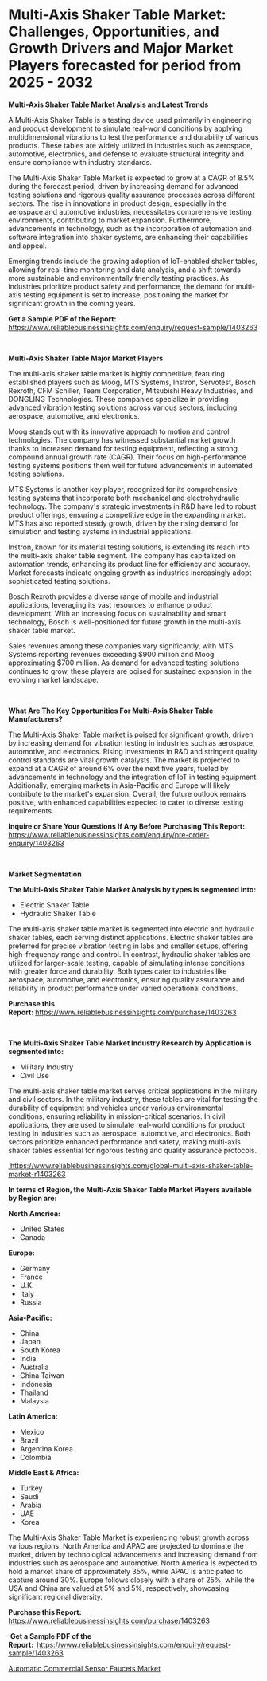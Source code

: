 <p><h1>Multi-Axis Shaker Table Market: Challenges, Opportunities, and Growth Drivers and Major Market Players forecasted for period from 2025 - 2032</h1></p><p><strong>Multi-Axis Shaker Table Market Analysis and Latest Trends</strong></p>
<p><p>A Multi-Axis Shaker Table is a testing device used primarily in engineering and product development to simulate real-world conditions by applying multidimensional vibrations to test the performance and durability of various products. These tables are widely utilized in industries such as aerospace, automotive, electronics, and defense to evaluate structural integrity and ensure compliance with industry standards.</p><p>The Multi-Axis Shaker Table Market is expected to grow at a CAGR of 8.5% during the forecast period, driven by increasing demand for advanced testing solutions and rigorous quality assurance processes across different sectors. The rise in innovations in product design, especially in the aerospace and automotive industries, necessitates comprehensive testing environments, contributing to market expansion. Furthermore, advancements in technology, such as the incorporation of automation and software integration into shaker systems, are enhancing their capabilities and appeal.</p><p>Emerging trends include the growing adoption of IoT-enabled shaker tables, allowing for real-time monitoring and data analysis, and a shift towards more sustainable and environmentally friendly testing practices. As industries prioritize product safety and performance, the demand for multi-axis testing equipment is set to increase, positioning the market for significant growth in the coming years.</p></p>
<p><strong>Get a Sample PDF of the Report:&nbsp;</strong> <a href="https://www.reliablebusinessinsights.com/enquiry/request-sample/1403263?utm_campaign=75&utm_medium=2&utm_source=Github&utm_content=ia&utm_term=12012025&utm_id=multi-axis-shaker-table">https://www.reliablebusinessinsights.com/enquiry/request-sample/1403263</a></p>
<p>&nbsp;</p>
<p><strong>Multi-Axis Shaker Table Major Market Players</strong></p>
<p><p>The multi-axis shaker table market is highly competitive, featuring established players such as Moog, MTS Systems, Instron, Servotest, Bosch Rexroth, CFM Schiller, Team Corporation, Mitsubishi Heavy Industries, and DONGLING Technologies. These companies specialize in providing advanced vibration testing solutions across various sectors, including aerospace, automotive, and electronics.</p><p>Moog stands out with its innovative approach to motion and control technologies. The company has witnessed substantial market growth thanks to increased demand for testing equipment, reflecting a strong compound annual growth rate (CAGR). Their focus on high-performance testing systems positions them well for future advancements in automated testing solutions.</p><p>MTS Systems is another key player, recognized for its comprehensive testing systems that incorporate both mechanical and electrohydraulic technology. The company's strategic investments in R&D have led to robust product offerings, ensuring a competitive edge in the expanding market. MTS has also reported steady growth, driven by the rising demand for simulation and testing systems in industrial applications.</p><p>Instron, known for its material testing solutions, is extending its reach into the multi-axis shaker table segment. The company has capitalized on automation trends, enhancing its product line for efficiency and accuracy. Market forecasts indicate ongoing growth as industries increasingly adopt sophisticated testing solutions.</p><p>Bosch Rexroth provides a diverse range of mobile and industrial applications, leveraging its vast resources to enhance product development. With an increasing focus on sustainability and smart technology, Bosch is well-positioned for future growth in the multi-axis shaker table market.</p><p>Sales revenues among these companies vary significantly, with MTS Systems reporting revenues exceeding $900 million and Moog approximating $700 million. As demand for advanced testing solutions continues to grow, these players are poised for sustained expansion in the evolving market landscape.</p></p>
<p>&nbsp;</p>
<p><strong>What Are The Key Opportunities For Multi-Axis Shaker Table Manufacturers?</strong></p>
<p><p>The Multi-Axis Shaker Table market is poised for significant growth, driven by increasing demand for vibration testing in industries such as aerospace, automotive, and electronics. Rising investments in R&D and stringent quality control standards are vital growth catalysts. The market is projected to expand at a CAGR of around 6% over the next five years, fueled by advancements in technology and the integration of IoT in testing equipment. Additionally, emerging markets in Asia-Pacific and Europe will likely contribute to the market's expansion. Overall, the future outlook remains positive, with enhanced capabilities expected to cater to diverse testing requirements.</p></p>
<p><strong>Inquire or Share Your Questions If Any Before Purchasing This Report:</strong> <a href="https://www.reliablebusinessinsights.com/enquiry/pre-order-enquiry/1403263?utm_campaign=75&utm_medium=2&utm_source=Github&utm_content=ia&utm_term=12012025&utm_id=multi-axis-shaker-table">https://www.reliablebusinessinsights.com/enquiry/pre-order-enquiry/1403263</a></p>
<p>&nbsp;</p>
<p><strong>Market Segmentation</strong></p>
<p><strong>The Multi-Axis Shaker Table Market Analysis by types is segmented into:</strong></p>
<p><ul><li>Electric Shaker Table</li><li>Hydraulic Shaker Table</li></ul></p>
<p><p>The multi-axis shaker table market is segmented into electric and hydraulic shaker tables, each serving distinct applications. Electric shaker tables are preferred for precise vibration testing in labs and smaller setups, offering high-frequency range and control. In contrast, hydraulic shaker tables are utilized for larger-scale testing, capable of simulating intense conditions with greater force and durability. Both types cater to industries like aerospace, automotive, and electronics, ensuring quality assurance and reliability in product performance under varied operational conditions.</p></p>
<p><strong>Purchase this Report:&nbsp;</strong><a href="https://www.reliablebusinessinsights.com/purchase/1403263?utm_campaign=75&utm_medium=2&utm_source=Github&utm_content=ia&utm_term=12012025&utm_id=multi-axis-shaker-table">https://www.reliablebusinessinsights.com/purchase/1403263</a></p>
<p>&nbsp;</p>
<p><strong>The Multi-Axis Shaker Table Market Industry Research by Application is segmented into:</strong></p>
<p><ul><li>Military Industry</li><li>Civil Use</li></ul></p>
<p><p>The multi-axis shaker table market serves critical applications in the military and civil sectors. In the military industry, these tables are vital for testing the durability of equipment and vehicles under various environmental conditions, ensuring reliability in mission-critical scenarios. In civil applications, they are used to simulate real-world conditions for product testing in industries such as aerospace, automotive, and electronics. Both sectors prioritize enhanced performance and safety, making multi-axis shaker tables essential for rigorous testing and quality assurance protocols.</p></p>
<p><a href="https://www.reliablebusinessinsights.com/global-multi-axis-shaker-table-market-r1403263?utm_campaign=75&utm_medium=2&utm_source=Github&utm_content=ia&utm_term=12012025&utm_id=multi-axis-shaker-table">&nbsp;https://www.reliablebusinessinsights.com/global-multi-axis-shaker-table-market-r1403263</a></p>
<p><strong>In terms of Region, the Multi-Axis Shaker Table Market Players available by Region are:</strong></p>
<p>
    <p> <strong> North America: </strong>
        <ul>
            <li>United States</li>
            <li>Canada</li>
        </ul>
        </p> 
    <p> <strong> Europe: </strong>
        <ul>
            <li>Germany</li>
            <li>France</li>
            <li>U.K.</li>
            <li>Italy</li>
            <li>Russia</li>
        </ul>
        </p> 
    <p> <strong> Asia-Pacific: </strong>
        <ul>
            <li>China</li>
            <li>Japan</li>
            <li>South Korea</li>
            <li>India</li>
            <li>Australia</li>
            <li>China Taiwan</li>
            <li>Indonesia</li>
            <li>Thailand</li>
            <li>Malaysia</li>
        </ul>
        </p> 
    <p> <strong> Latin America: </strong>
        <ul>
            <li>Mexico</li>
            <li>Brazil</li>
            <li>Argentina Korea</li>
            <li>Colombia</li>
        </ul>
        </p> 
    <p> <strong> Middle East & Africa: </strong>
        <ul>
            <li>Turkey</li>
            <li>Saudi</li>
            <li>Arabia</li>
            <li>UAE</li>
            <li>Korea</li>
        </ul>
    </p>
    </p>
<p><p>The Multi-Axis Shaker Table Market is experiencing robust growth across various regions. North America and APAC are projected to dominate the market, driven by technological advancements and increasing demand from industries such as aerospace and automotive. North America is expected to hold a market share of approximately 35%, while APAC is anticipated to capture around 30%. Europe follows closely with a share of 25%, while the USA and China are valued at 5% and 5%, respectively, showcasing significant regional diversity.</p></p>
<p><strong>Purchase this Report: </strong><a href="https://www.reliablebusinessinsights.com/purchase/1403263?utm_campaign=75&utm_medium=2&utm_source=Github&utm_content=ia&utm_term=12012025&utm_id=multi-axis-shaker-table">https://www.reliablebusinessinsights.com/purchase/1403263</a></p>
<p>&nbsp;<strong>Get a Sample PDF of the Report:&nbsp;&nbsp;</strong><a href="https://www.reliablebusinessinsights.com/enquiry/request-sample/1403263?utm_campaign=75&utm_medium=2&utm_source=Github&utm_content=ia&utm_term=12012025&utm_id=multi-axis-shaker-table">https://www.reliablebusinessinsights.com/enquiry/request-sample/1403263</a></p>
<p><strong></strong></p>
<p><p><a href="https://github.com/bogganbillie6969/Market-Research-Report-List-1/blob/main/automatic-commercial-sensor-faucets-market.md?utm_campaign=75&utm_medium=2&utm_source=Github&utm_content=ia&utm_term=12012025&utm_id=multi-axis-shaker-table">Automatic Commercial Sensor Faucets Market</a></p></p>